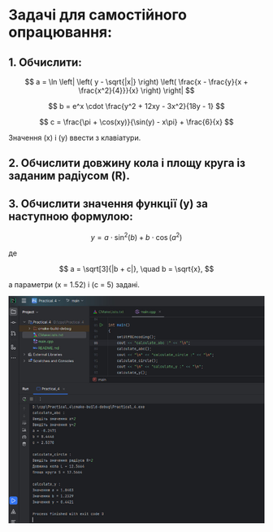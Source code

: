 # Задачі для самостійного опрацювання:

## 1. Обчислити:

$$
a = \ln \left| \left( y - \sqrt{|x|} \right) \left( \frac{x - \frac{y}{x + \frac{x^2}{4}}}{x} \right) \right|
$$

$$
b = e^x \cdot \frac{y^2 + 12xy - 3x^2}{18y - 1}
$$

$$
c = \frac{\pi + \cos(xy)}{\sin(y) - x\pi} + \frac{6}{x}
$$

Значення \(x\) і \(y\) ввести з клавіатури.

## 2. Обчислити довжину кола і площу круга із заданим радіусом \(R\).

## 3. Обчислити значення функції \(y\) за наступною формулою:

$$
y = a \cdot \sin^2(b) + b \cdot \cos(a^2)
$$

де

$$
a = \sqrt[3]{|b + c|}, \quad b = \sqrt{x},
$$

а параметри \(x = 1.52\) і \(c = 5\) задані.

![2024-10-11_013555.jpg](screenshots%2F2024-10-11_013555.jpg)
